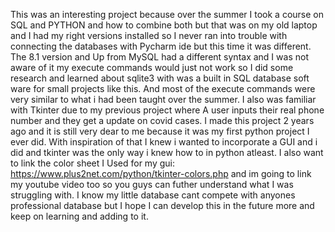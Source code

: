 This was an interesting project because over the summer I took a course on SQL and PYTHON and how to combine both but that was on my old laptop and I had my right versions installed so I never ran into trouble with connecting the databases with Pycharm ide but this time it was different. The 8.1 version and Up from MySQL had a different syntax and I was not aware of it my execute commands would just not work so I did some research and learned about sqlite3 with was a built in SQL database soft ware for small projects like this. And most of the execute commands were very similar to what i had been taught over the summer. I also was familiar with Tkinter due to my previous project where A user inputs their real phone number and they get a update on covid cases. I made this project 2 years ago and it is still very dear to me because it was my first python project I ever did. With inspiration of that I knew i wanted to incorporate a GUI and i did and tkinter was the only way i knew how to in python atleast. I also want to link the color sheet I Used for my gui: https://www.plus2net.com/python/tkinter-colors.php and im going to link my youtube video too so you guys can futher understand what I was struggling with. I know my little database cant compete with anyones professional database but I hope I can develop this in the future more and keep on learning and adding to it.

